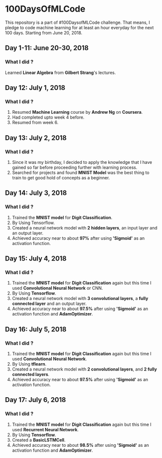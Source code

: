 # 100DaysOfMLCode

This repository is a part of #100DaysofMLCode challenge. That means, I pledge to code machine learning for at least an hour everyday for the next 100 days. Starting from June 20, 2018.

## Day 1-11: June 20-30, 2018

### What I did ?

Learned <b>Linear Algebra</b> from <b>Gilbert Strang</b>'s lectures.

## Day 12: July 1, 2018

### What I did ?

1. Resumed <b>Machine Learning</b> course by <b>Andrew Ng</b> on <b>Coursera</b>.
2. Had completed upto week 4 before.
3. Resumed from week 6.

## Day 13: July 2, 2018

### What I did ?

1. Since it was my birthday, I decided to apply the knowledge that I have gained so far before proceeding further with learning process.
2. Searched for projects and found <b>MNIST Model</b> was the best thing to train to get good hold of concepts as a beginner.

## Day 14: July 3, 2018

### What I did ?

1. Trained the <b>MNIST model</b> for <b>Digit Classification</b>.
2. By Using Tensorflow.
3. Created a neural network model with <b>2 hidden layers</b>, an input layer and an output layer.
4. Achieved accuracy near to about <b>97%</b> after using <b>'Sigmoid'</b> as an activation function.

## Day 15: July 4, 2018

### What I did ?

1. Trained the <b>MNIST model</b> for <b>Digit Classification</b> again but this time I used <b>Convolutional Neural Network</b> or CNN.
2. By Using <b>Tensorflow</b>.
3. Created a neural network model with <b>3 convolutional layers</b>, a <b>fully connected layer</b> and an output layer.
4. Achieved accuracy near to about <b>97.5%</b> after using <b>'Sigmoid'</b> as an activation function and <b>AdamOptimizer</b>.

## Day 16: July 5, 2018

### What I did ?

1. Trained the <b>MNIST model</b> for <b>Digit Classification</b> again but this time I used <b>Convolutional Neural Network</b>.
2. By Using <b>tflearn</b>.
3. Created a neural network model with <b>2 convolutional layers</b>, and <b>2 fully connected layers</b>.
4. Achieved accuracy near to about <b>97.5%</b> after using <b>'Sigmoid'</b> as an activation function.

## Day 17: July 6, 2018

### What I did ?

1. Trained the <b>MNIST model</b> for <b>Digit Classification</b> again but this time I used <b>Recurrent Neural Network</b>.
2. By Using <b>Tensorflow</b>.
3. Created a <b>BasicLSTMCell</b>.
4. Achieved accuracy near to about <b>98.5%</b> after using <b>'Sigmoid'</b> as an activation function and <b>AdamOptimizer</b>.
